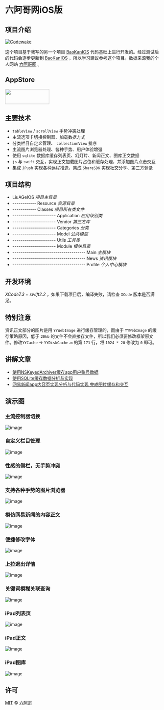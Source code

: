 # 六阿哥网iOS版

## 项目介绍

[![Codewake](https://www.codewake.com/badges/ask_question.svg)](https://www.codewake.com/p/liuageios)   

这个项目基于我写的另一个项目 [BaoKanIOS](https://github.com/6ag/BaoKanIOS) 代码基础上进行开发的。经过测试后的代码会逐步更新到 [BaoKanIOS](https://github.com/6ag/BaoKanIOS) ，所以学习建议参考这个项目。数据来源我的个人网站 [六阿哥网](http://www.6ag.cn)  。

## AppStore

<a target='_blank' href='https://itunes.apple.com/app/id1120896924'>
<img src='http://ww2.sinaimg.cn/large/0060lm7Tgw1f1hgrs1ebwj308102q0sp.jpg' width='144' height='49' />
</a>

## 主要技术

+ `tableView` / `scrollView` 手势冲突处理
+ 主流选项卡切换控制器、加载数据方式
+ 分类栏目自定义管理、 `collectionView` 排序
+ 主流图片浏览器处理、各种手势、用户体验增强
+ 使用 `sqlite` 数据库缓存列表页、幻灯片、新闻正文、图库正文数据
+ `js` 与 `swift` 交互，实现正文加载图片占位和缓存处理，并添加图片点击交互
+ 集成 `JPush` 实现各种远程推送，集成 `ShareSDK` 实现社交分享、第三方登录

## 项目结构

+ LiuAGeIOS *项目主目录*
+ ------------ Resource *资源目录*
+ ------------ Classes *项目所有类文件*
+ ---------------------- Application *应用级别类*
+ ---------------------- Vendor *第三方库*
+ ---------------------- Categories *分类*
+ ---------------------- Model *公共模型*
+ ---------------------- Utils *工具类*
+ ---------------------- Module *模块目录*
+ ------------------------------------- Main *主模块*
+ ------------------------------------- News *资讯模块*
+ ------------------------------------- Profile *个人中心模块*

## 开发环境

*XCode7.3* + *swift2.2* ，如果下载项目后，编译失败，请检查 `XCode` 版本是否满足。

## 特别注意

资讯正文部分的图片是用 `YYWebImage` 进行缓存管理的，而由于 `YYWebImage` 的缓存策略原因，低于 `20kb` 的文件不会直接存文件，所以我们必须要修改框架原文件。修改`YYCache` -> `YYDiskCache.m` 的第 `171` 行，将 `1024 * 20` 修改为 `0` 即可。

## 讲解文章

+ [使用NSKeyedArchiver缓存app用户账号数据](https://blog.6ag.cn/1545.html)
+ [使用SQLite缓存数据分析与实现](https://blog.6ag.cn/1551.html)
+ [网易新闻app内容页实现分析与代码实现 完成图片缓存和交互](https://blog.6ag.cn/1514.html)

## 演示图

### 主流控制器切换

![image](https://github.com/6ag/LiuAGeIOS/blob/master/Show/1.gif)

### 自定义栏目管理

![image](https://github.com/6ag/LiuAGeIOS/blob/master/Show/2.gif)

### 性感的侧栏，无手势冲突

![image](https://github.com/6ag/LiuAGeIOS/blob/master/Show/3.gif)

### 支持各种手势的图片浏览器

![image](https://github.com/6ag/LiuAGeIOS/blob/master/Show/4.gif)

### 模仿网易新闻的内容正文

![image](https://github.com/6ag/LiuAGeIOS/blob/master/Show/5.gif)

### 便捷修改字体

![image](https://github.com/6ag/LiuAGeIOS/blob/master/Show/6.gif)

### 上拉退出详情

![image](https://github.com/6ag/LiuAGeIOS/blob/master/Show/7.gif)

### 关键词模糊关联查询

![image](https://github.com/6ag/LiuAGeIOS/blob/master/Show/11.gif)

### iPad列表页

![image](https://github.com/6ag/LiuAGeIOS/blob/master/Show/8.jpg)

### iPad正文

![image](https://github.com/6ag/LiuAGeIOS/blob/master/Show/9.jpg)

### iPad图库

![image](https://github.com/6ag/LiuAGeIOS/blob/master/Show/10.jpg)

## 许可

[MIT](https://raw.githubusercontent.com/Finb/V2ex-Swift/master/LICENSE) © [六阿哥](https://github.com/6ag)


